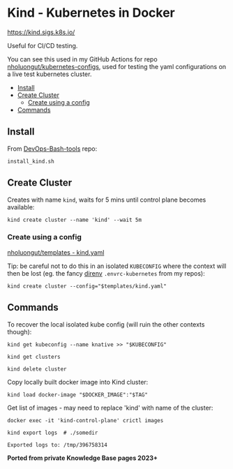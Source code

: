 # Kind - Kubernetes in Docker

<https://kind.sigs.k8s.io/>

Useful for CI/CD testing.

You can see this used in my GitHub Actions for repo [nholuongut/kubernetes-configs](https://github.com/nholuongut/Kubenretes-configs), used for testing the yaml configurations on a live test kubernetes cluster.

<!-- INDEX_START -->

- [Install](#install)
- [Create Cluster](#create-cluster)
  - [Create using a config](#create-using-a-config)
- [Commands](#commands)

<!-- INDEX_END -->

## Install

From [DevOps-Bash-tools](devops-bash-tools.md) repo:

```shell
install_kind.sh
```

## Create Cluster

Creates with name `kind`, waits for 5 mins until control plane becomes available:

```shell
kind create cluster --name 'kind' --wait 5m
```

### Create using a config

[nholuongut/templates - kind.yaml](https://github.com/nholuongut/templates/blob/master/kind.yaml)

Tip: be careful not to do this in an isolated `KUBECONFIG` where the context will then be lost (eg. the fancy [direnv](direnv.md) `.envrc-kubernetes` from my repos):

```shell
kind create cluster --config="$templates/kind.yaml"
```

## Commands

To recover the local isolated kube config (will ruin the other contexts though):

```shell
kind get kubeconfig --name knative >> "$KUBECONFIG"
```

```shell
kind get clusters
```

```shell
kind delete cluster
```

Copy locally built docker image into Kind cluster:

```shell
kind load docker-image "$DOCKER_IMAGE":"$TAG"
```

Get list of images - may need to replace 'kind' with name of the cluster:

```shell
docker exec -it 'kind-control-plane' crictl images
```

```shell
kind export logs  # ./somedir
```

```none
Exported logs to: /tmp/396758314
```

**Ported from private Knowledge Base pages 2023+**
